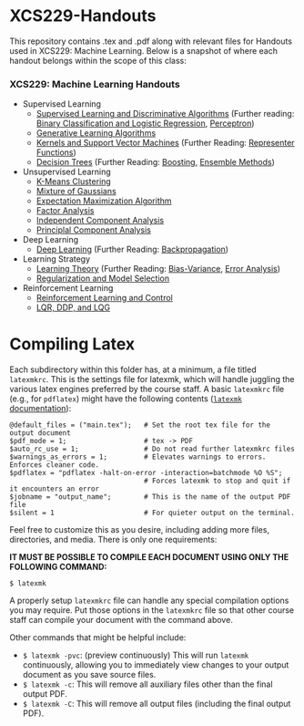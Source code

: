# XCS229-Handouts

This repository contains .tex and .pdf along with relevant files for Handouts used in XCS229: Machine Learning. Below is a snapshot of where each handout belongs within the scope of this class:

### XCS229: Machine Learning Handouts
- Supervised Learning
  - [Supervised Learning and Discriminative Algorithms](https://github.com/scpd-proed/XCS229-Handouts/blob/main/Supervised%20Learning%20and%20Discriminative%20Algorithms.pdf) (Further reading: [Binary Classification and Logistic Regression](https://github.com/scpd-proed/XCS229-Handouts/blob/main/Binary%20Classification%20and%20Logistic%20Regression.pdf), [Perceptron](https://github.com/scpd-proed/XCS229-Handouts/blob/main/Perceptron.pdf))
  - [Generative Learning Algorithms](https://github.com/scpd-proed/XCS229-Handouts/blob/main/Generative%20Learning%20Algorithms.pdf)
  - [Kernels and Support Vector Machines](https://github.com/scpd-proed/XCS229-Handouts/blob/main/Kernels%20and%20Support%20Vector%20Machines.pdf) (Further Reading: [Representer Functions](https://github.com/scpd-proed/XCS229-Handouts/blob/main/Representer%20Functions.pdf))
  - [Decision Trees](https://github.com/scpd-proed/XCS229-Handouts/blob/main/Decision%20Trees.pdf) (Further Reading: [Boosting](https://github.com/scpd-proed/XCS229-Handouts/blob/main/Boosting.pdf), [Ensemble Methods](https://github.com/scpd-proed/XCS229-Handouts/blob/main/Ensemble%20Methods.pdf))
- Unsupervised Learning
  - [K-Means Clustering](https://github.com/scpd-proed/XCS229-Handouts/blob/main/K-Means%20Clustering.pdf)
  - [Mixture of Gaussians](https://github.com/scpd-proed/XCS229-Handouts/blob/main/Mixture%20of%20Gaussians.pdf)
  - [Expectation Maximization Algorithm](https://github.com/scpd-proed/XCS229-Handouts/blob/main/Expectation%20Maximization%20Algorithm.pdf)
  - [Factor Analysis](https://github.com/scpd-proed/XCS229-Handouts/blob/main/Factor%20Analysis.pdf)
  - [Independent Component Analysis](https://github.com/scpd-proed/XCS229-Handouts/blob/main/Independent%20Component%20Analysis.pdf)
  - [Principlal Component Analysis](https://github.com/scpd-proed/XCS229-Handouts/blob/main/Principal%20Component%20Analysis.pdf)
- Deep Learning
  - [Deep Learning](https://github.com/scpd-proed/XCS229-Handouts/blob/main/Deep%20Learning.pdf) (Further Reading: [Backpropagation](https://github.com/scpd-proed/XCS229-Handouts/blob/main/Backpropagation.pdf))
- Learning Strategy
  - [Learning Theory](https://github.com/scpd-proed/XCS229-Handouts/blob/main/Learning%20Theory.pdf) (Further Reading: [Bias-Variance](https://github.com/scpd-proed/XCS229-Handouts/blob/main/Bias-Variance.pdf), [Error Analysis](https://github.com/scpd-proed/XCS229-Handouts/blob/main/Error%20Analysis.pdf))
  - [Regularization and Model Selection](https://github.com/scpd-proed/XCS229-Handouts/blob/main/Regularization%20and%20Model%20Selection.pdf)
- Reinforcement Learning
  - [Reinforcement Learning and Control](https://github.com/scpd-proed/XCS229-Handouts/blob/main/Reinforcement%20Learning%20and%20Control.pdf)
  - [LQR, DDP, and LQG](https://github.com/scpd-proed/XCS229-Handouts/blob/main/LQR,%20DDP,%20and%20LQG.pdf)

# Compiling Latex

Each subdirectory within this folder has, at a minimum, a file titled
`latexmkrc`.  This is the settings file for latexmk, which will handle
juggling the various latex engines preferred by the course staff.  A basic
`latexmkrc` file (e.g., for `pdflatex`) might have the following contents
([`latexmk` documentation](https://mirror.las.iastate.edu/tex-archive/support/latexmk/latexmk.pdf)):
```
@default_files = ("main.tex");   # Set the root tex file for the output document
$pdf_mode = 1;                   # tex -> PDF
$auto_rc_use = 1;                # Do not read further latexmkrc files
$warnings_as_errors = 1;         # Elevates warnings to errors.  Enforces cleaner code.
$pdflatex = "pdflatex -halt-on-error -interaction=batchmode %O %S";
                                 # Forces latexmk to stop and quit if it encounters an error
$jobname = "output_name";        # This is the name of the output PDF file
$silent = 1                      # For quieter output on the terminal.
```
Feel free to customize this as you desire, including adding more files,
directories, and media.  There is only one requirements:

**IT MUST BE POSSIBLE TO COMPILE EACH DOCUMENT USING ONLY THE FOLLOWING COMMAND:**
```
$ latexmk
```
A properly setup `latexmkrc` file can handle any special compilation options you
may require.  Put those options in the `latexmkrc` file so that other course
staff can compile your document with the command above.

Other commands that might be helpful include:
- `$ latexmk -pvc`:  (preview continuously) This will run `latexmk`
continuously, allowing you to immediately view changes to your output document
as you save source files.
- `$ latexmk -c`:  This will remove all auxiliary files other than the final
output PDF.
- `$ latexmk -C`:  This will remove all output files (including the final output
PDF).
